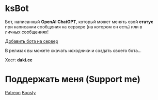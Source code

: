 # ksBot
Бот, написанный **OpenAI ChatGPT**, который может менять свой **статус** при написании сообщения на сервере (на котором он есть) или в личных сообщениях!

[Добавить бота на сервер](https://discord.com/oauth2/authorize?client_id=1217750078689906789&response_type=code&redirect_uri=https%3A%2F%2Fdiscord.com%2Fapp&scope=identify)

В релизах вы можете скачать исходники и создать своего бота...

Хост: **daki.cc**

# Поддержать меня (Support me)

[Patreon](https://patreon.com/ksbot)
[Boosty](https://boosty.to/ks51/donate)
